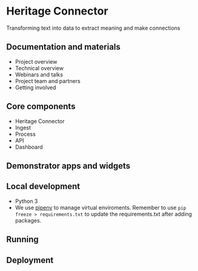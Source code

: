 # Heritage Connector

Transforming text into data to extract meaning and make connections

## Documentation and materials

- Project overview
- Technical overview
- Webinars and talks
- Project team and partners
- Getting involved

## Core components

- Heritage Connector
- Ingest
- Process
- API
- Dashboard

## Demonstrator apps and widgets


## Local development

- Python 3
- We use [pipenv](https://pypi.python.org/pypi/pipenv) to manage virtual enviroments. Remember to use `pip freeze > requirements.txt` to update the requirements.txt after adding packages.


## Running

## Deployment


